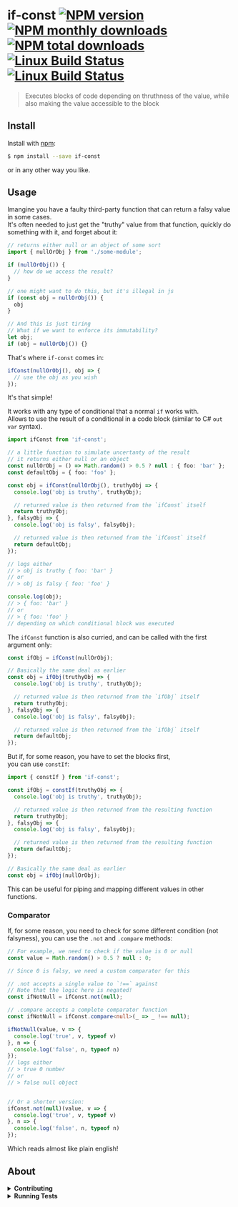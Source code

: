 # if-const [![NPM version](https://img.shields.io/npm/v/if-const.svg?style=flat-square)](https://www.npmjs.com/package/if-const) [![NPM monthly downloads](https://img.shields.io/npm/dm/if-const.svg?style=flat-square)](https://npmjs.org/package/if-const) [![NPM total downloads](https://img.shields.io/npm/dt/if-const.svg?style=flat-square)](https://npmjs.org/package/if-const) [![Linux Build Status](https://img.shields.io/travis/raiondesu/if-const.svg?style=flat-square)](https://travis-ci.com/raiondesu/if-const) [![Linux Build Status](https://img.shields.io/coveralls/github/Raiondesu/if-const?style=flat-square)](https://travis-ci.com/raiondesu/if-const)

> Executes blocks of code depending on thruthness of the value, while also making the value accessible to the block

## Install

Install with [npm](https://www.npmjs.com/):

```sh
$ npm install --save if-const
```

or in any other way you like.

## Usage

Imangine you have a faulty third-party function that can return a falsy value in some cases.\
It's often needed to just get the "truthy" value from that function, quickly do something with it, and forget about it:

```ts
// returns either null or an object of some sort
import { nullOrObj } from './some-module';

if (nullOrObj()) {
  // how do we access the result?
}

// one might want to do this, but it's illegal in js
if (const obj = nullOrObj()) {
  obj
}

// And this is just tiring
// What if we want to enforce its immutability?
let obj;
if (obj = nullOrObj()) {}
```

That's where `if-const` comes in:

```ts
ifConst(nullOrObj(), obj => {
  // use the obj as you wish
});
```

It's that simple!

It works with any type of conditional that a normal `if` works with.\
Allows to use the result of a conditional in a code block (similar to C# `out var` syntax).

```ts
import ifConst from 'if-const';

// a little function to simulate uncertanty of the result
// it returns either null or an object
const nullOrObj = () => Math.random() > 0.5 ? null : { foo: 'bar' };
const defaultObj = { foo: 'foo' };

const obj = ifConst(nullOrObj(), truthyObj => {
  console.log('obj is truthy', truthyObj);

  // returned value is then returned from the `ifConst` itself
  return truthyObj;
}, falsyObj => {
  console.log('obj is falsy', falsyObj);

  // returned value is then returned from the `ifConst` itself
  return defaultObj;
});

// logs either
// > obj is truthy { foo: 'bar' }
// or
// > obj is falsy { foo: 'foo' }

console.log(obj);
// > { foo: 'bar' }
// or
// > { foo: 'foo' }
// depending on which conditional block was executed
```

The `ifConst` function is also curried, and can be called with the first argument only:
```ts
const ifObj = ifConst(nullOrObj);

// Basically the same deal as earlier
const obj = ifObj(truthyObj => {
  console.log('obj is truthy', truthyObj);

  // returned value is then returned from the `ifObj` itself
  return truthyObj;
}, falsyObj => {
  console.log('obj is falsy', falsyObj);

  // returned value is then returned from the `ifObj` itself
  return defaultObj;
});
```

But if, for some reason, you have to set the blocks first,\
you can use `constIf`:
```ts
import { constIf } from 'if-const';

const ifObj = constIf(truthyObj => {
  console.log('obj is truthy', truthyObj);

  // returned value is then returned from the resulting function
  return truthyObj;
}, falsyObj => {
  console.log('obj is falsy', falsyObj);

  // returned value is then returned from the resulting function
  return defaultObj;
});

// Basically the same deal as earlier
const obj = ifObj(nullOrObj);
```
This can be useful for piping and mapping different values in other functions.

### Comparator

If, for some reason, you need to check for some different condition (not falsyness), you can use the `.not` and `.compare` methods:

```ts
// For example, we need to check if the value is 0 or null
const value = Math.random() > 0.5 ? null : 0;

// Since 0 is falsy, we need a custom comparator for this

// .not accepts a single value to `!==` against
// Note that the logic here is negated!
const ifNotNull = ifConst.not(null);

// .compare accepts a complete comparator function
const ifNotNull = ifConst.compare<null>(_ => _ !== null);

ifNotNull(value, v => {
  console.log('true', v, typeof v)
}, n => {
  console.log('false', n, typeof n)
});
// logs either
// > true 0 number
// or
// > false null object


// Or a shorter version:
ifConst.not(null)(value, v => {
  console.log('true', v, typeof v)
}, n => {
  console.log('false', n, typeof n)
});
```
Which reads almost like plain english!

## About

<details>
<summary><strong>Contributing</strong></summary>

Pull requests and stars are always welcome. For bugs and feature requests, [please create an issue](../../issues/new).

</details>

<details>
<summary><strong>Running Tests</strong></summary>

Running and reviewing unit tests is a great way to get familiarized with a library and its API. You can install dependencies and run tests with the following command:

```sh
$ npm install && npm test
```

</details>
